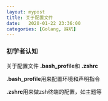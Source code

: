 ```yaml
---
layout: mypost
title: 关于配置文件
date:   2020-01-22 23:36:00
categories: [Golang, 踩坑]
---
```


### 初学者认知

关于配置文件 **.bash_profile**和 **.zshrc**

**.bash_profile**用来配置环境和声明指令

**.zshrc**用来做zsh终端的配置，如主题等